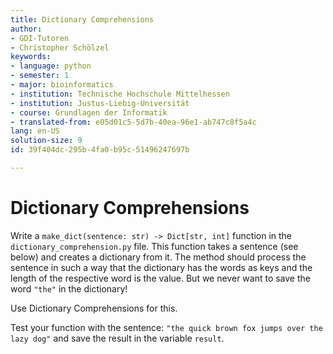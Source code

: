 ```yaml
---
title: Dictionary Comprehensions
author:
- GDI-Tutoren
- Christopher Schölzel
keywords:
- language: python
- semester: 1
- major: bioinformatics
- institution: Technische Hochschule Mittelhessen
- institution: Justus-Liebig-Universität
- course: Grundlagen der Informatik
- translated-from: e05d01c5-5d7b-40ea-96e1-ab747c8f5a4c
lang: en-US
solution-size: 9
id: 39f404dc-295b-4fa0-b95c-51496247697b

---
```

# Dictionary Comprehensions

Write a `make_dict(sentence: str) -> Dict[str, int]` function in the `dictionary_comprehension.py` file.
This function takes a sentence (see below) and creates a dictionary from it.
The method should process the sentence in such a way that the dictionary has the words as keys and the length of the respective word is the value. 
But we never want to save the word `"the"` in the dictionary!

Use Dictionary Comprehensions for this.

Test your function with the sentence:
`"the quick brown fox jumps over the lazy dog"` and save the result in the variable `result`.
